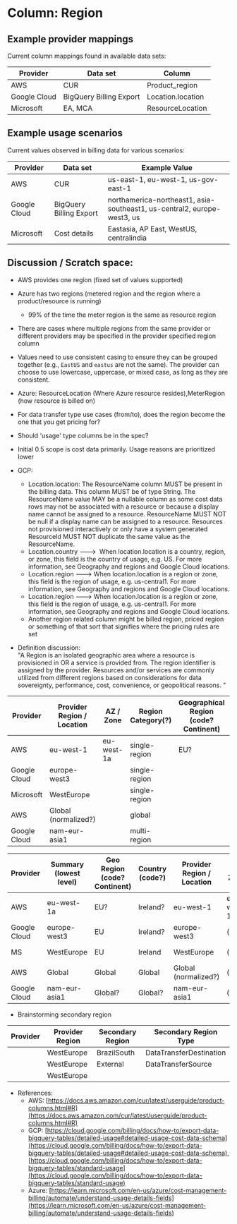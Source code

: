 # Column: Region
	
## Example provider mappings

Current column mappings found in available data sets:

| Provider | Data set                 | Column            |
|----------|--------------------------|-------------------|
| AWS | CUR                      | Product_region    |
| Google Cloud | BigQuery Billing Export | Location.location |
| Microsoft | EA, MCA                  | ResourceLocation  |

## Example usage scenarios

Current values observed in billing data for various scenarios:

| Provider | Data set                 | Example Value                                                                   |
|----------|--------------------------|---------------------------------------------------------------------------------|
| AWS | CUR                      | us-east-1, eu-west-1, us-gov-east-1 |
| Google Cloud | BigQuery Billing Export | northamerica-northeast1, asia-southeast1, us-central2, europe-west3, us |
| Microsoft | Cost details             | Eastasia, AP East, WestUS, centralindia |

## Discussion / Scratch space:

- AWS provides one region (fixed set of values supported)
- Azure has two regions (metered region and the region where a product/resource is running)
  - 99% of the time the meter region is the same as resource region
- There are cases where multiple regions from the same provider or different providers may be specified in the provider specified region column
- Values need to use consistent casing to ensure they can be grouped together (e.g., `EastUS` and `eastus` are not the same). The provider can choose to use lowercase, uppercase, or mixed case, as long as they are consistent.
- Azure: ResourceLocation (Where Azure resource resides),MeterRegion (how resource is billed on)
- For data transfer type use cases (from/to), does the region become the one that you get pricing for?
- Should 'usage' type columns be in the spec?
- Initial 0.5 scope is cost data primarily. Usage reasons are prioritized lower
- GCP: 
  - Location.location: The ResourceName column MUST be present in the billing data. This column MUST be of type String. The ResourceName value MAY be a nullable column as some cost data rows may not be associated with a resource or because a display name cannot be assigned to a resource. ResourceName MUST NOT be null if a display name can be assigned to a resource. Resources not provisioned interactively or only have a system generated ResourceId MUST NOT duplicate the same value as the ResourceName.
  - Location.country --->  When location.location is a country, region, or zone, this field is the country of usage, e.g. US. For more information, see Geography and regions and Google Cloud locations.
  - Location.region ---> When location.location is a region or zone, this field is the region of usage, e.g. us-central1. For more information, see Geography and regions and Google Cloud locations.
  - Location.region ---> When location.location is a region or zone, this field is the region of usage, e.g. us-central1. For more information, see Geography and regions and Google Cloud locations.
  - Another region related column might be billed region, priced region or something of that sort that signifies where the pricing rules are set

-   Definition discussion:\
    "A Region is an isolated geographic area where a resource is provisioned in OR a service is provided from. The region identifier is assigned by the provider. Resources and/or services are commonly utilized from different regions based on considerations for data sovereignty, performance, cost, convenience, or geopolitical reasons. "

| Provider  | Provider Region / Location | AZ / Zone  | Region Category(?) | Geographical Region (code? Continent) | Country (code?) | TimeZone (check need) |
|-----------|----------------------------|------------|--------------------|---------------------------------------|-----------------|-----------------------|
| AWS       | eu-west-1                  | eu-west-1a | single-region      | EU?                                   | Ireland?        | GMT +/- n             |
| Google Cloud      | europe-west3               |            | single-region      |                                       |                 |                       |
| Microsoft | WestEurope                 |            | single-region      |                                       | Ireland         |                       |
| AWS       | Global (normalized?)       |            | global             |                                       |                 |                       |
| Google Cloud      | nam-eur-asia1              |            | multi-region       |                                       |                 |                       |


| Provider | Summary (lowest level) | Geo Region (code? Continent) | Country (code?) | Provider Region / Location | AZ / Zone  | Region Category(?) | TimeZone (check need) |
|----------|------------------------|------------------------------|-----------------|----------------------------|------------|--------------------|-----------------------|
| AWS      | eu-west-1a             | EU?                          | Ireland?        | eu-west-1                  | eu-west-1a | single-region      | GMT +/- n             |
| Google Cloud     | europe-west3           | EU                           | Ireland?        | europe-west3               | (null)     | single-region      |                       |
| MS       | WestEurope             | EU                           | Ireland         | WestEurope                 | (null)     | single-region      |                       |
| AWS      | Global                 | Global                       | Global          | Global (normalized?)       | (null)     | global             |                       |
| Google Cloud     | nam-eur-asia1          | Global?                      | Global?         | nam-eur-asia1              | (null)     | multi-region       |                       |

-   Brainstorming secondary region

| Provider | Provider Region | Secondary Region | Secondary Region Type   |
|----------|-----------------|------------------|-------------------------|
|          | WestEurope      | BrazilSouth      | DataTransferDestination |
|          | WestEurope      | External         | DataTransferSource      |
|          | WestEurope      |                  |                         |

- References:
  - AWS: [https://docs.aws.amazon.com/cur/latest/userguide/product-columns.html#R](https://docs.aws.amazon.com/cur/latest/userguide/product-columns.html#R)
  - GCP: [https://cloud.google.com/billing/docs/how-to/export-data-bigquery-tables/detailed-usage#detailed-usage-cost-data-schema](https://cloud.google.com/billing/docs/how-to/export-data-bigquery-tables/detailed-usage#detailed-usage-cost-data-schema), [https://cloud.google.com/billing/docs/how-to/export-data-bigquery-tables/standard-usage](https://cloud.google.com/billing/docs/how-to/export-data-bigquery-tables/standard-usage)
  - Azure: [https://learn.microsoft.com/en-us/azure/cost-management-billing/automate/understand-usage-details-fields](https://learn.microsoft.com/en-us/azure/cost-management-billing/automate/understand-usage-details-fields)